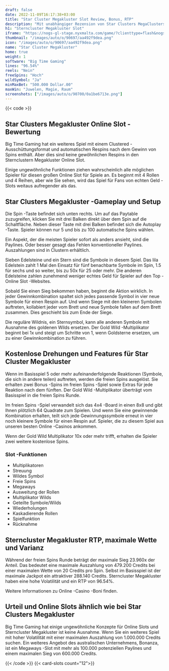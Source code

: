```yaml
---
draft: false
date: 2022-11-09T16:17:38+03:00
title: "Star Cluster Megakluster Slot Review, Bonus, RTP"
description: "Mit unabhängiger Rezension von Star Clusters MegaClusters Slot von Big City Gaming können Sie kostenlos oder echtes Geld spielen und hier einen Bonus erhalten!"
h1: "Sterncluster Megakluster Slot"
iframe: "https://nogs-gl-stage.nyxmalta.com/game/?clienttype=flash&nogscurrency=GBP&nogsgameid=70513&nogslang=en_us&nogsmode=demo&nogsoperatorid=241"
thumbnail: "/images/auto/o/90697/aa492f9dea.png"
icon: "/images/auto/o/90697/aa492f9dea.png"
name: "Star Cluster Megakluster"
home: true
weight: 1
software: "Big Time Gaming"
lines: "96.54%"
reels: "Nein"
freeSpins: "Hoch"
wildSymbol: "Ja"
minMaxBet: "500.000 Dollar.00"
maxWin: "Juwelen, Magie, Raum"
screenshots: ["/images/auto/o/90700/0a1be6713e.png"]
---
```


{{< code >}}<h2> Star Clusters Megakluster Online Slot -Bewertung</h2><p>Big Time Gaming hat ein weiteres Spiel mit einem Clustered -Ausschüttungsformat und automatischen Respins nach dem Gewinn von Spins enthält. Aber dies sind keine gewöhnlichen Respins in den Sternclustern Megakluster Online Slot.</p><p>Einige ungewöhnliche Funktionen ziehen wahrscheinlich alle möglichen Spieler für diesen großen Online Slot für Spiele an. Es beginnt mit 4 Rollen und 4 Reihen, aber wie Sie sehen, wird das Spiel für Fans von echten Geld -Slots weitaus aufregender als das.</p><h2>Star Clusters Megakluster -Gameplay und Setup</h2><p>Die Spin -Taste befindet sich unten rechts. Um auf das Paytable zuzugreifen, klicken Sie mit drei Balken direkt über dem Spin auf die Schaltfläche. Neben dieser Taste mit drei Balken befindet sich die Autoplay -Taste. Spieler können nur 5 und bis zu 100 automatische Spins wählen.</p><p></p><p>Ein Aspekt, der die meisten Spieler sofort als anders ansieht, sind die Paylines. Oder besser gesagt das Fehlen konventioneller Paylines. Auszahlungen sind in Clustern erhältlich.</p><p>Sieben Edelsteine und ein Stern sind die Symbole in diesem Spiel. Das lila Edelstein zahlt 1 Mal den Einsatz für fünf benachbarte Symbole im Spin, 1.5 für sechs und so weiter, bis zu 50x für 25 oder mehr. Die anderen Edelsteine zahlen zunehmend weniger echtes Geld für Spieler auf den Top -Online Slot -Websites.</p><p>Sobald Sie einen Sieg bekommen haben, beginnt die Aktion wirklich. In jeder Gewinnkombination spaltet sich jedes passende Symbol in vier neue Symbole für einen Respin auf. Und wenn Siege mit den kleineren Symbolen auftreten, kollabiert jeder vom Brett und neue Symbole fallen auf dem Brett zusammen. Dies geschieht bis zum Ende der Siege.</p><p></p><p>Die reguläre Wildnis, ein Sternsymbol, kann alle anderen Symbole mit Ausnahme des goldenen Wilds ersetzen. Der Gold Wild -Multiplikator beginnt bei 1x und steigt um Schritte von 1, wenn Goldsterne ersetzen, um zu einer Gewinnkombination zu führen.</p><h2>Kostenlose Drehungen und Features für Star Cluster Megakluster</h2><p>Wenn im Basisspiel 5 oder mehr aufeinanderfolgende Reaktionen (Symbole, die sich in andere teilen) auftreten, werden die freien Spins ausgelöst. Sie erhalten zwei Bonus -Spins im freien Spins -Spiel sowie Extras für jede Reaktion nach dem fünften. Der Gold Wild -Multiplikator überträgt vom Basisspiel in die freien Spins Runde.</p><p>Im freien Spins -Spiel verwandelt sich das 4x4 -Board in einen 8x8 und gibt Ihnen plötzlich 64 Quadrate zum Spielen. Und wenn Sie eine gewinnende Kombination erhalten, teilt sich jede Gewinnungssymbole erneut in vier noch kleinere Symbole für einen Respin auf. Spieler, die zu diesem Spiel aus unseren besten Online -Casinos ankommen.</p><p>Wenn der Gold Wild Multiplikator 10x oder mehr trifft, erhalten die Spieler zwei weitere kostenlose Spins.</p><h3>
Slot -Funktionen</h3><ul>
<li></span>
Multiplikatoren</li>
<li></span>
Streuung</li>
<li></span>
Wildes Symbol</li>
<li></span>
Freie Spins</li>
<li></span>
Megaways</li>
<li></span>
Ausweitung der Rollen</li>
<li></span>
Multiplikator Wilds</li>
<li></span>
Geteilte Symbole/Wilds</li>
<li></span>
Wiederholungen</li>
<li></span>
Kaskadierende Rollen</li>
<li></span>
Spielfunktion</li>
<li></span>
Rücknahme</li></ul><h2> Sterncluster Megakluster RTP, maximale Wette und Varianz</h2><p>Während der freien Spins Runde beträgt der maximale Sieg 23.960x der Anteil. Das bedeutet eine maximale Auszahlung von 479.200 Credits bei einer maximalen Wette von 20 Credits pro Spin. Selbst im Basisspiel ist der maximale Jackpot ein attraktiver 288.140 Credits. Sterncluster Megakluster haben eine hohe Volatilität und ein RTP von 96.54%.</p><p>Weitere Informationen zu Online -Casino -Boni finden.</p><h2>Urteil und Online Slots ähnlich wie bei Star Clusters Megakluster</h2><p>Big Time Gaming hat einige ungewöhnliche Konzepte für Online Slots und Sterncluster Megakluster ist keine Ausnahme. Wenn Sie ein weiteres Spiel mit hoher Volatilität mit einer maximalen Auszahlung von 1.000.000 Credits suchen. Ein weiteres Angebot des australischen Unternehmens, Bonanza, ist ein Megaways -Slot mit mehr als 100.000 potenziellen Paylines und einem maximalen Sieg von 600.000 Credits.</p>{{< /code >}}
{{< card-slots count="12">}}